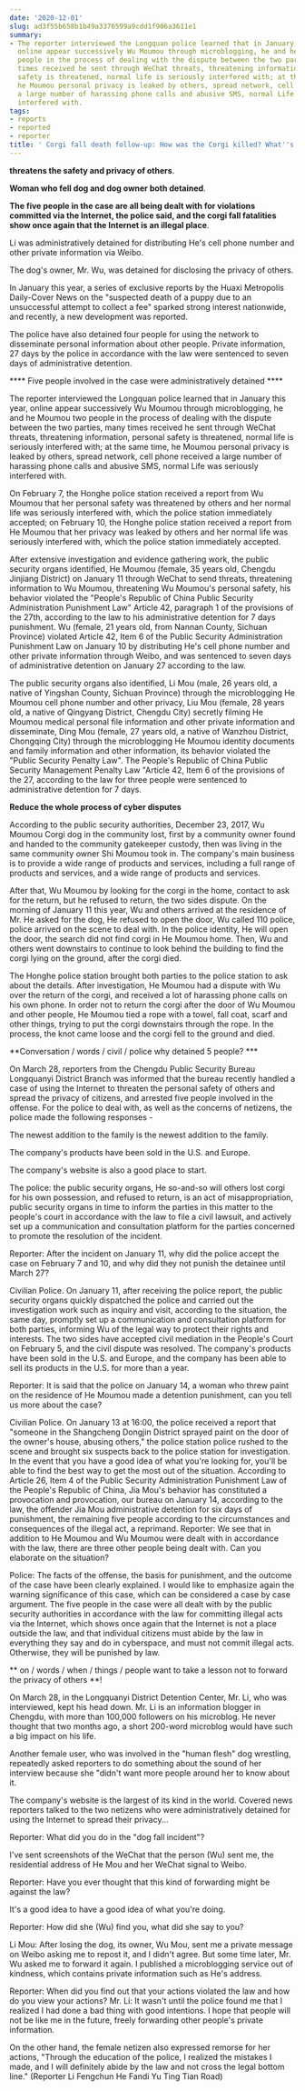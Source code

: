 ```yaml
---
date: '2020-12-01'
slug: ad3f55b658b1b49a3376599a9cdd1f906a3611e1
summary:
- The reporter interviewed the Longquan police learned that in January this year,
  online appear successively Wu Moumou through microblogging, he and he Moumou two
  people in the process of dealing with the dispute between the two parties, many
  times received he sent through WeChat threats, threatening information, personal
  safety is threatened, normal life is seriously interfered with; at the same time,
  he Moumou personal privacy is leaked by others, spread network, cell phone received
  a large number of harassing phone calls and abusive SMS, normal Life was seriously
  interfered with.
tags:
- reports
- reported
- reporter
title: ' Corgi fall death follow-up: How was the Corgi killed? What''s the follow-up? '
---
```


 **threatens the safety and privacy of others**.

**Woman who fell dog and dog owner both detained**.

**The five people in the case are all being dealt with for violations committed via the Internet, the police said, and the corgi fall fatalities show once again that the Internet is an illegal place**.

Li was administratively detained for distributing He's cell phone number and other private information via Weibo.

The dog's owner, Mr. Wu, was detained for disclosing the privacy of others.

In January this year, a series of exclusive reports by the Huaxi Metropolis Daily-Cover News on the "suspected death of a puppy due to an unsuccessful attempt to collect a fee" sparked strong interest nationwide, and recently, a new development was reported.

The police have also detained four people for using the network to disseminate personal information about other people. Private information, 27 days by the police in accordance with the law were sentenced to seven days of administrative detention.

**** Five people involved in the case were administratively detained ****

The reporter interviewed the Longquan police learned that in January this year, online appear successively Wu Moumou through microblogging, he and he Moumou two people in the process of dealing with the dispute between the two parties, many times received he sent through WeChat threats, threatening information, personal safety is threatened, normal life is seriously interfered with; at the same time, he Moumou personal privacy is leaked by others, spread network, cell phone received a large number of harassing phone calls and abusive SMS, normal Life was seriously interfered with.

On February 7, the Honghe police station received a report from Wu Moumou that her personal safety was threatened by others and her normal life was seriously interfered with, which the police station immediately accepted; on February 10, the Honghe police station received a report from He Moumou that her privacy was leaked by others and her normal life was seriously interfered with, which the police station immediately accepted.

After extensive investigation and evidence gathering work, the public security organs identified, He Moumou (female, 35 years old, Chengdu Jinjiang District) on January 11 through WeChat to send threats, threatening information to Wu Moumou, threatening Wu Moumou's personal safety, his behavior violated the "People's Republic of China Public Security Administration Punishment Law" Article 42, paragraph 1 of the provisions of the 27th, according to the law to his administrative detention for 7 days punishment. Wu (female, 21 years old, from Nannan County, Sichuan Province) violated Article 42, Item 6 of the Public Security Administration Punishment Law on January 10 by distributing He's cell phone number and other private information through Weibo, and was sentenced to seven days of administrative detention on January 27 according to the law.

The public security organs also identified, Li Mou (male, 26 years old, a native of Yingshan County, Sichuan Province) through the microblogging He Moumou cell phone number and other privacy, Liu Mou (female, 28 years old, a native of Qingyang District, Chengdu City) secretly filming He Moumou medical personal file information and other private information and disseminate, Ding Mou (female, 27 years old, a native of Wanzhou District, Chongqing City) through the microblogging He Moumou identity documents and family information and other information, its behavior violated the "Public Security Penalty Law". The People's Republic of China Public Security Management Penalty Law "Article 42, Item 6 of the provisions of the 27, according to the law for three people were sentenced to administrative detention for 7 days.

**Reduce the whole process of cyber disputes**

According to the public security authorities, December 23, 2017, Wu Moumou Corgi dog in the community lost, first by a community owner found and handed to the community gatekeeper custody, then was living in the same community owner Shi Moumou took in. The company's main business is to provide a wide range of products and services, including a full range of products and services, and a wide range of products and services.

After that, Wu Moumou by looking for the corgi in the home, contact to ask for the return, but he refused to return, the two sides dispute. On the morning of January 11 this year, Wu and others arrived at the residence of Mr. He asked for the dog, He refused to open the door, Wu called 110 police, police arrived on the scene to deal with. In the police identity, He will open the door, the search did not find corgi in He Moumou home. Then, Wu and others went downstairs to continue to look behind the building to find the corgi lying on the ground, after the corgi died.

The Honghe police station brought both parties to the police station to ask about the details. After investigation, He Moumou had a dispute with Wu over the return of the corgi, and received a lot of harassing phone calls on his own phone. In order not to return the corgi after the door of Wu Moumou and other people, He Moumou tied a rope with a towel, fall coat, scarf and other things, trying to put the corgi downstairs through the rope. In the process, the knot came loose and the corgi fell to the ground and died.

**Conversation / words / civil / police why detained 5 people? ***

On March 28, reporters from the Chengdu Public Security Bureau Longquanyi District Branch was informed that the bureau recently handled a case of using the Internet to threaten the personal safety of others and spread the privacy of citizens, and arrested five people involved in the offense. For the police to deal with, as well as the concerns of netizens, the police made the following responses -

The newest addition to the family is the newest addition to the family.

The company's products have been sold in the U.S. and Europe.

The company's website is also a good place to start.

The police: the public security organs, He so-and-so will others lost corgi for his own possession, and refused to return, is an act of misappropriation, public security organs in time to inform the parties in this matter to the people's court in accordance with the law to file a civil lawsuit, and actively set up a communication and consultation platform for the parties concerned to promote the resolution of the incident.

Reporter: After the incident on January 11, why did the police accept the case on February 7 and 10, and why did they not punish the detainee until March 27?

Civilian Police.
On January 11, after receiving the police report, the public security organs quickly dispatched the police and carried out the investigation work such as inquiry and visit, according to the situation, the same day, promptly set up a communication and consultation platform for both parties, informing Wu of the legal way to protect their rights and interests. The two sides have accepted civil mediation in the People's Court on February 5, and the civil dispute was resolved. The company's products have been sold in the U.S. and Europe, and the company has been able to sell its products in the U.S. for more than a year.

Reporter: It is said that the police on January 14, a woman who threw paint on the residence of He Moumou made a detention punishment, can you tell us more about the case?

Civilian Police.
On January 13 at 16:00, the police received a report that "someone in the Shangcheng Dongjin District sprayed paint on the door of the owner's house, abusing others," the police station police rushed to the scene and brought six suspects back to the police station for investigation. In the event that you have a good idea of what you're looking for, you'll be able to find the best way to get the most out of the situation. According to Article 26, Item 4 of the Public Security Administration Punishment Law of the People's Republic of China, Jia Mou's behavior has constituted a provocation and provocation, our bureau on January 14, according to the law, the offender Jia Mou administrative detention for six days of punishment, the remaining five people according to the circumstances and consequences of the illegal act, a reprimand. Reporter: We see that in addition to He Moumou and Wu Moumou were dealt with in accordance with the law, there are three other people being dealt with. Can you elaborate on the situation?

Police: The facts of the offense, the basis for punishment, and the outcome of the case have been clearly explained. I would like to emphasize again the warning significance of this case, which can be considered a case by case argument. The five people in the case were all dealt with by the public security authorities in accordance with the law for committing illegal acts via the Internet, which shows once again that the Internet is not a place outside the law, and that individual citizens must abide by the law in everything they say and do in cyberspace, and must not commit illegal acts. Otherwise, they will be punished by law.

** on / words / when / things / people want to take a lesson not to forward the privacy of others **!

On March 28, in the Longquanyi District Detention Center, Mr. Li, who was interviewed, kept his head down. Mr. Li is an information blogger in Chengdu, with more than 100,000 followers on his microblog. He never thought that two months ago, a short 200-word microblog would have such a big impact on his life.

Another female user, who was involved in the "human flesh" dog wrestling, repeatedly asked reporters to do something about the sound of her interview because she "didn't want more people around her to know about it.

The company's website is the largest of its kind in the world.
Covered news reporters talked to the two netizens who were administratively detained for using the Internet to spread their privacy...

Reporter: What did you do in the "dog fall incident"?

I've sent screenshots of the WeChat that the person (Wu) sent me, the residential address of He Mou and her WeChat signal to Weibo.

Reporter: Have you ever thought that this kind of forwarding might be against the law?

It's a good idea to have a good idea of what you're doing.

Reporter: How did she (Wu) find you, what did she say to you?

Li Mou: After losing the dog, its owner, Wu Mou, sent me a private message on Weibo asking me to repost it, and I didn't agree. But some time later, Mr. Wu asked me to forward it again. I published a microblogging service out of kindness, which contains private information such as He's address.

Reporter: When did you find out that your actions violated the law and how do you view your actions? Mr. Li: It wasn't until the police found me that I realized I had done a bad thing with good intentions. I hope that people will not be like me in the future, freely forwarding other people's private information.

On the other hand, the female netizen also expressed remorse for her actions, "Through the education of the police, I realized the mistakes I made, and I will definitely abide by the law and not cross the legal bottom line." (Reporter Li Fengchun He Fandi Yu Ting Tian Road)

 
        